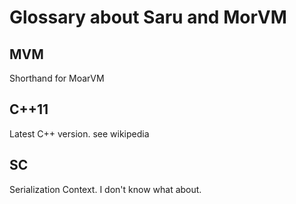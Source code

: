 Glossary about Saru and MorVM
=============================

## MVM

Shorthand for MoarVM

## C++11

Latest C++ version. see wikipedia

## SC

Serialization Context. I don't know what about.


